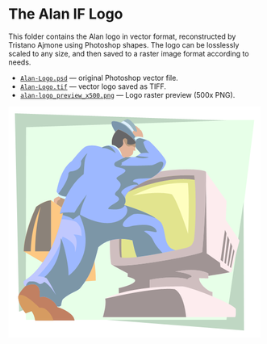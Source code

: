 # The Alan IF Logo

This folder contains the Alan logo in vector format, reconstructed by Tristano Ajmone using Photoshop shapes. The logo can be losslessly scaled to any size, and then saved to a raster image format according to needs.

- [`Alan-Logo.psd`][Logo PSD] — original Photoshop vector file.
- [`Alan-Logo.tif`][Logo TIFF] — vector logo saved as TIFF.
- [`alan-logo_preview_x500.png`][Logo x500] — Logo raster preview (500x PNG).

![Alan Logo][Logo x500]

<!-----------------------------------------------------------------------------
                               REFERENCE LINKS                                
------------------------------------------------------------------------------>

[Logo PSD]:  ./Alan-Logo.psd "Alan Logo in PSD file format"
[Logo TIFF]: ./Alan-Logo.tif "Alan Logo in TIFF file format"
[Logo x500]: ./alan-logo_preview_x500.png "Alan Logo preview (PNG 500x458 px)"

<!-- EOF -->